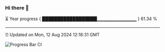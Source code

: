 ### Hi there 👋

⏳ Year progress { ██████████████████▁▁▁▁▁▁▁▁▁▁▁▁ } 61.34 %

---

⏰ Updated on Mon, 12 Aug 2024 12:18:31 GMT

![Progress Bar CI](https://github.com/Shyam-Makwana/GitHub-Actions-Demo/workflows/Progress%20Bar%20CI/badge.svg)
